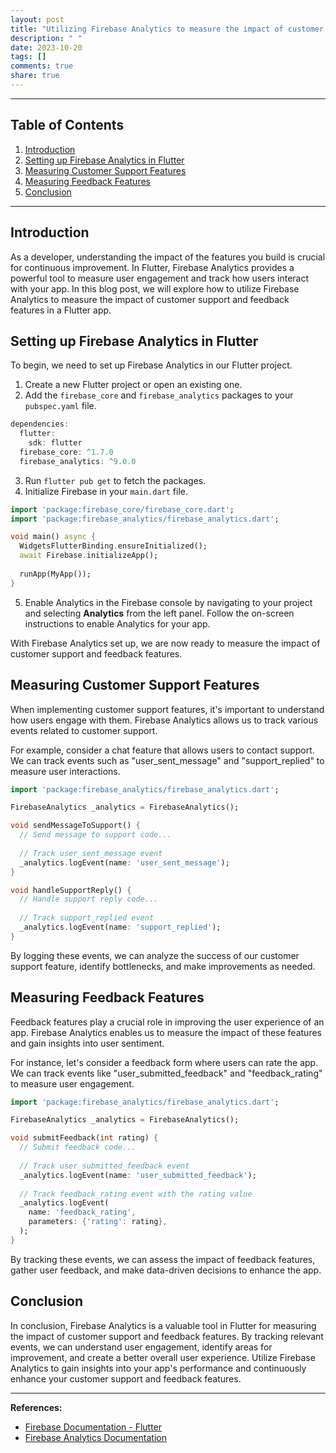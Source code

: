 ```yaml
---
layout: post
title: "Utilizing Firebase Analytics to measure the impact of customer support and feedback features in Flutter"
description: " "
date: 2023-10-20
tags: []
comments: true
share: true
---
```


---

## Table of Contents

1. [Introduction](#introduction)
2. [Setting up Firebase Analytics in Flutter](#setting-up-firebase-analytics-in-flutter)
3. [Measuring Customer Support Features](#measuring-customer-support-features)
4. [Measuring Feedback Features](#measuring-feedback-features)
5. [Conclusion](#conclusion)

---

## Introduction <a name="introduction"></a>

As a developer, understanding the impact of the features you build is crucial for continuous improvement. In Flutter, Firebase Analytics provides a powerful tool to measure user engagement and track how users interact with your app. In this blog post, we will explore how to utilize Firebase Analytics to measure the impact of customer support and feedback features in a Flutter app. 

## Setting up Firebase Analytics in Flutter <a name="setting-up-firebase-analytics-in-flutter"></a>

To begin, we need to set up Firebase Analytics in our Flutter project.

1. Create a new Flutter project or open an existing one.
2. Add the `firebase_core` and `firebase_analytics` packages to your `pubspec.yaml` file.
```dart
dependencies:
  flutter:
    sdk: flutter
  firebase_core: ^1.7.0
  firebase_analytics: ^9.0.0
```
3. Run `flutter pub get` to fetch the packages.
4. Initialize Firebase in your `main.dart` file.
```dart
import 'package:firebase_core/firebase_core.dart';
import 'package:firebase_analytics/firebase_analytics.dart';

void main() async {
  WidgetsFlutterBinding.ensureInitialized();
  await Firebase.initializeApp();
  
  runApp(MyApp());
}
```
5. Enable Analytics in the Firebase console by navigating to your project and selecting **Analytics** from the left panel. Follow the on-screen instructions to enable Analytics for your app.

With Firebase Analytics set up, we are now ready to measure the impact of customer support and feedback features.

## Measuring Customer Support Features <a name="measuring-customer-support-features"></a>

When implementing customer support features, it's important to understand how users engage with them. Firebase Analytics allows us to track various events related to customer support.

For example, consider a chat feature that allows users to contact support. We can track events such as "user_sent_message" and "support_replied" to measure user interactions.

```dart
import 'package:firebase_analytics/firebase_analytics.dart';

FirebaseAnalytics _analytics = FirebaseAnalytics();

void sendMessageToSupport() {
  // Send message to support code...
  
  // Track user_sent_message event
  _analytics.logEvent(name: 'user_sent_message');
}

void handleSupportReply() {
  // Handle support reply code...
  
  // Track support_replied event
  _analytics.logEvent(name: 'support_replied');
}
```

By logging these events, we can analyze the success of our customer support feature, identify bottlenecks, and make improvements as needed.

## Measuring Feedback Features <a name="measuring-feedback-features"></a>

Feedback features play a crucial role in improving the user experience of an app. Firebase Analytics enables us to measure the impact of these features and gain insights into user sentiment.

For instance, let's consider a feedback form where users can rate the app. We can track events like "user_submitted_feedback" and "feedback_rating" to measure user engagement.

```dart
import 'package:firebase_analytics/firebase_analytics.dart';

FirebaseAnalytics _analytics = FirebaseAnalytics();

void submitFeedback(int rating) {
  // Submit feedback code...
  
  // Track user_submitted_feedback event
  _analytics.logEvent(name: 'user_submitted_feedback');
  
  // Track feedback_rating event with the rating value
  _analytics.logEvent(
    name: 'feedback_rating',
    parameters: {'rating': rating},
  );
}
```

By tracking these events, we can assess the impact of feedback features, gather user feedback, and make data-driven decisions to enhance the app.

## Conclusion <a name="conclusion"></a>

In conclusion, Firebase Analytics is a valuable tool in Flutter for measuring the impact of customer support and feedback features. By tracking relevant events, we can understand user engagement, identify areas for improvement, and create a better overall user experience. Utilize Firebase Analytics to gain insights into your app's performance and continuously enhance your customer support and feedback features.

---

**References:**
- [Firebase Documentation - Flutter](https://firebase.google.com/docs/flutter)
- [Firebase Analytics Documentation](https://firebase.google.com/docs/analytics)